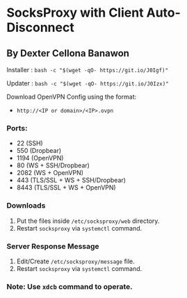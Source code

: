 # SocksProxy with Client Auto-Disconnect
## By Dexter Cellona Banawon

Installer : `bash -c "$(wget -qO- https://git.io/J0Igf)"`

Updater   : `bash -c "$(wget -qO- https://git.io/J0Izx)"`

Download OpenVPN Config using the format:
  - `http://<IP or domain>/<IP>.ovpn`

### Ports:
  - 22 (SSH)
  - 550 (Dropbear)
  - 1194 (OpenVPN)
  - 80 (WS + SSH/Dropbear)
  - 2082 (WS + OpenVPN)
  - 443 (TLS/SSL + WS + SSH/Dropbear)
  - 8443 (TLS/SSL + WS + OpenVPN)

### Downloads
  1. Put the files inside `/etc/socksproxy/web` directory.
  2. Restart `socksproxy` via `systemctl` command.

### Server Response Message
  1. Edit/Create `/etc/socksproxy/message` file.
  2. Restart `socksproxy` via `systemctl` command.

### Note: Use `xdcb` command to operate.
